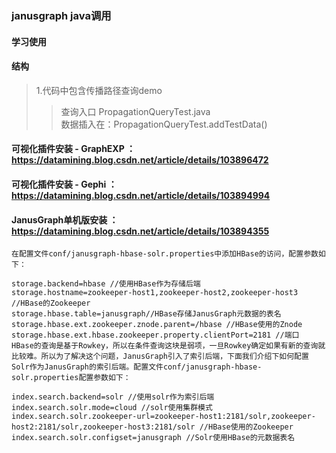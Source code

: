 ### janusgraph java调用
#### 学习使用

#### 结构
> 1.代码中包含传播路径查询demo  
> >  查询入口 PropagationQueryTest.java   
> >  数据插入在：PropagationQueryTest.addTestData() 

#### 可视化插件安装 - GraphEXP ：https://datamining.blog.csdn.net/article/details/103896472
#### 可视化插件安装 - Gephi ：https://datamining.blog.csdn.net/article/details/103894994
#### JanusGraph单机版安装 ： https://datamining.blog.csdn.net/article/details/103894355


```
在配置文件conf/janusgraph-hbase-solr.properties中添加HBase的访问，配置参数如下：

storage.backend=hbase //使用HBase作为存储后端
storage.hostname=zookeeper-host1,zookeeper-host2,zookeeper-host3 //HBase的Zookeeper
storage.hbase.table=janusgraph//HBase存储JanusGraph元数据的表名
storage.hbase.ext.zookeeper.znode.parent=/hbase //HBase使用的Znode
storage.hbase.ext.hbase.zookeeper.property.clientPort=2181 //端口
HBase的查询是基于Rowkey，所以在条件查询这块是弱项，一旦Rowkey确定如果有新的查询就比较难。所以为了解决这个问题，JanusGraph引入了索引后端，下面我们介绍下如何配置Solr作为JanusGraph的索引后端。配置文件conf/janusgraph-hbase-solr.properties配置参数如下：

index.search.backend=solr //使用solr作为索引后端
index.search.solr.mode=cloud //solr使用集群模式
index.search.solr.zookeeper-url=zookeeper-host1:2181/solr,zookeeper-
host2:2181/solr,zookeeper-host3:2181/solr //HBase使用的Zookeeper
index.search.solr.configset=janusgraph //Solr使用HBase的元数据表名
```
